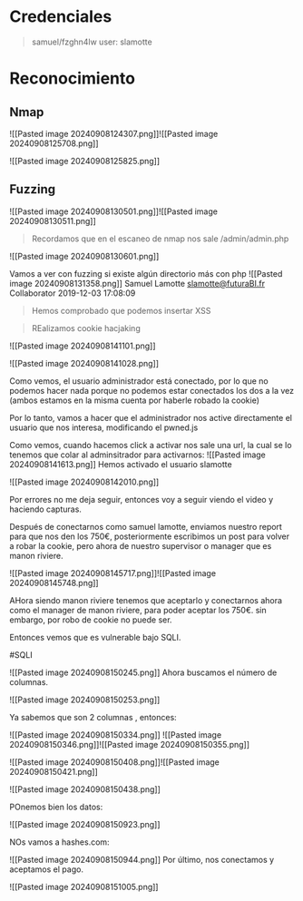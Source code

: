

# Credenciales

> samuel/fzghn4lw user: slamotte


# Reconocimiento

## Nmap 

![[Pasted image 20240908124307.png]]![[Pasted image 20240908125708.png]]

![[Pasted image 20240908125825.png]]

## Fuzzing

![[Pasted image 20240908130501.png]]![[Pasted image 20240908130511.png]]

> Recordamos que en el escaneo de nmap nos sale /admin/admin.php

![[Pasted image 20240908130601.png]]

Vamos a ver con fuzzing si existe algún directorio más con php
![[Pasted image 20240908131358.png]]
	Samuel	Lamotte	slamotte@futuraBI.fr	Collaborator	2019-12-03 17:08:09

> Hemos comprobado que podemos insertar XSS


> REalizamos cookie hacjaking

![[Pasted image 20240908141101.png]]

![[Pasted image 20240908141028.png]]

Como vemos, el usuario administrador está conectado, por lo que no podemos hacer nada porque no podemos estar conectados los dos a la vez (ambos estamos en la misma cuenta por haberle robado la cookie)

Por lo tanto, vamos a hacer que el administrador nos active directamente el usuario que nos interesa, modificando el pwned.js

Como vemos, cuando hacemos click a activar nos sale una url, la cual se lo tenemos que colar al adminsitrador para activarnos:
![[Pasted image 20240908141613.png]]
Hemos activado el usuario slamotte

![[Pasted image 20240908142010.png]]

Por errores no me deja seguir, entonces voy a seguir viendo el video y haciendo capturas.

Después de conectarnos como samuel lamotte, enviamos nuestro report para que nos den los 750€, posteriormente escribimos un post para volver a robar la cookie, pero ahora de nuestro supervisor o manager que es manon riviere.

![[Pasted image 20240908145717.png]]![[Pasted image 20240908145748.png]]

AHora siendo manon riviere tenemos que aceptarlo y conectarnos ahora como el manager de manon riviere, para poder aceptar los 750€. sin embargo, por robo de cookie no puede ser.

Entonces vemos que es vulnerable bajo SQLI.

#SQLI 

![[Pasted image 20240908150245.png]]
Ahora buscamos el número de columnas.


![[Pasted image 20240908150253.png]]

Ya sabemos que son 2 columnas , entonces:

![[Pasted image 20240908150334.png]]
![[Pasted image 20240908150346.png]]![[Pasted image 20240908150355.png]]

![[Pasted image 20240908150408.png]]![[Pasted image 20240908150421.png]]

![[Pasted image 20240908150438.png]]

POnemos bien los datos:

![[Pasted image 20240908150923.png]]

NOs vamos a hashes.com:

![[Pasted image 20240908150944.png]]
Por último, nos conectamos y aceptamos el pago.

![[Pasted image 20240908151005.png]]